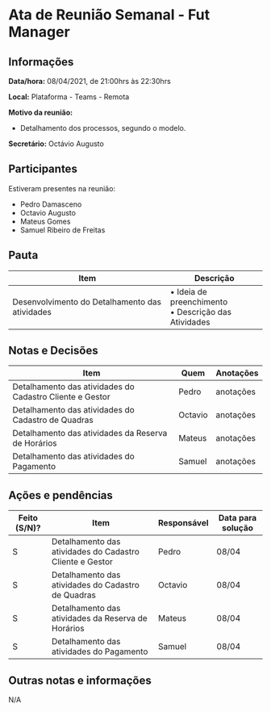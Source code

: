 # Ata de Reunião Semanal - Fut Manager

## Informações
**Data/hora:** 08/04/2021, de 21:00hrs às 22:30hrs

**Local:** Plataforma - Teams - Remota

**Motivo da reunião:** 
 * Detalhamento dos processos, segundo o modelo.

**Secretário:** Octávio Augusto

## Participantes
Estiveram presentes na reunião:
- Pedro Damasceno
- Octavio Augusto
- Mateus Gomes
- Samuel Ribeiro de Freitas

## Pauta

| Item                                           | Descrição                                               |
| ---------------------------------------------- | ------------------------------------------------------- |
| Desenvolvimento do Detalhamento das atividades | • Ideia de preenchimento <br>• Descrição das Atividades |

## Notas e Decisões
| Item                                                     | Quem    | Anotações |
| -------------------------------------------------------- | ------- | --------- |
| Detalhamento das atividades do Cadastro Cliente e Gestor | Pedro   | anotações |
| Detalhamento das atividades do Cadastro de Quadras       | Octavio | anotações |
| Detalhamento das atividades da Reserva de Horários       | Mateus  | anotações |
| Detalhamento das atividades do Pagamento                 | Samuel  | anotações |

## Ações e pendências
| Feito (S/N)? | Item                                                     | Responsável | Data para solução |
| ------------ | -------------------------------------------------------- | ----------- | ----------------- |
| S            | Detalhamento das atividades do Cadastro Cliente e Gestor | Pedro       | 08/04             |
| S            | Detalhamento das atividades do Cadastro de Quadras       | Octavio     | 08/04             |
| S            | Detalhamento das atividades da Reserva de Horários       | Mateus      | 08/04             |
| S            | Detalhamento das atividades do Pagamento                 | Samuel      | 08/04             |

## Outras notas e informações
N/A